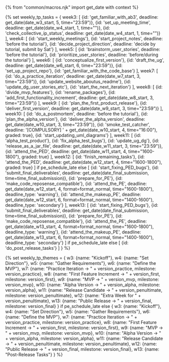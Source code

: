 {% from "common/macros.njk" import get_date with context %}

{% set weekly_tp_tasks = {
week3: [
  {id: 'get_familiar_with_ab3', deadline: get_date(date_w3_start, 5, time="23:59")},
  {id: 'set_up_meeting_time', deadline: get_date(date_w4_start, 1, time="")},
  {id: 'check_collective_ip_status', deadline: get_date(date_w4_start, 1, time="")}
],
week4: [
  {id: 'start_weekly_meetings'},
  {id: 'start_project_notes', deadline: 'before the tutorial'},
  {id: 'decide_project_direction', deadline: 'decide by tutorial, submit by Sat'}
],
week5: [
  {id: 'brainstorm_user_stories', deadline: 'before the tutorial'},
  {id: 'prioritize_user_stories', deadline: 'before/during the tutorial'}
],
week6: [
  {id: 'conceptualize_first_version'},
  {id: 'draft_the_ug', deadline: get_date(date_w6_start, 6, time="23:59")},
  {id: 'set_up_project_repo'},
  {id: 'get_familiar_with_the_code_base'}
],
week7: [
  {id: 'do_a_practice_iteration', deadline: get_date(date_w7_start, 3, time="23:59")},
  {id: 'update_website_aboutus_readme'},
  {id: 'update_dg_user_stories_etc'},
  {id: 'start_the_next_iteration'}
],
week8: [
  {id: 'divide_mvp_features'},
  {id: 'rename_packages'},
  {id: 'add_first_functionality_increment', deadline: get_date(date_w8_start, 3, time="23:59")}
],
week9: [
  {id: 'plan_the_first_product_release'},
  {id: 'deliver_first_version', deadline: get_date(date_w9_start, 3, time="23:59")}
],
week10: [
  {id: 'do_a_postmortem', deadline: 'before the tutorial'},
  {id: 'plan_the_alpha_version'},
  {id: 'deliver_the_alpha_version', deadline: get_date(date_w10_start, 3, time="23:59")},
  {id: 'smoke_test_catcher', deadline: '[COMPULSORY] ' + get_date(date_w10_start, 4, time="16:00"), graded: true},
  {id: 'start_updating_uml_diagrams'}
],
week11: [
  {id: 'alpha_test_product'},
  {id: 'fix_alpha_test_bugs'},
  {id: 'update_ug_dg'},
  {id: 'release_as_a_jar_file', deadline: get_date(date_w11_start, 3, time="23:59")},
  {id: 'attend_the_PED', deadline: get_date(date_w11_start, 4, time="1600-1800"), graded: true}
],
week12: [
  {id: 'finish_remaining_tasks'},
  {id: 'attend_the_PED', deadline: get_date(date_w12_start, 4, time="1600-1800"), graded: true}
] if pe_schedule_late else [
  {id: 'start_fixing_PED_bugs'},
  {id: 'submit_final_deliverables', deadline: get_date(date_final_submission, time=time_final_submission)},
  {id: 'prepare_for_PE'},
  {id: 'make_code_reposense_compatible'},
  {id: 'attend_the_PE', deadline: get_date(date_w12_start, 4, format=format_normal, time="1600-1800"), deadline_type: 'warning'},
  {id: 'attend_the_makeup_PE', deadline: get_date(date_w12_start, 6, format=format_normal, time="1400-1600"), deadline_type: 'secondary'}
],
week13: [
  {id: 'start_fixing_PED_bugs'},
  {id: 'submit_final_deliverables', deadline: get_date(date_final_submission, time=time_final_submission)},
  {id: 'prepare_for_PE'},
  {id: 'make_code_reposense_compatible'},
  {id: 'attend_the_PE', deadline: get_date(date_w13_start, 4, format=format_normal, time="1600-1800"), deadline_type: 'warning'},
  {id: 'attend_the_makeup_PE', deadline: get_date(date_w13_start, 6, format=format_normal, time="1400-1600"), deadline_type: 'secondary'}
] if pe_schedule_late else [
  {id: 'do_post_release_tasks'}
]
} %}

{% set weekly_tp_themes = {
  w3: {name: "Kickoff"},
  w4: {name: "Set Direction"},
  w5: {name: "Gather Requirements"},
  w6: {name: "Define the MVP"},
  w7: {name: "Practice Iteration → " + version_practice, milestone: version_practice},
  w8: {name: "First Feature Increment → " + version_first, milestone: version_first},
  w9: {name: "MVP → " + version_mvp, milestone: version_mvp},
  w10: {name: "Alpha Version → " + version_alpha, milestone: version_alpha},
  w11: {name: "Release Candidate → " + version_penultimate, milestone: version_penultimate},
  w12: {name: "Extra Week for " + version_penultimate},
  w13: {name: "Public Release → " + version_final, milestone: version_final}
} if pe_schedule_late else {
  w3: {name: "Kickoff"},
  w4: {name: "Set Direction"},
  w5: {name: "Gather Requirements"},
  w6: {name: "Define the MVP"},
  w7: {name: "Practice Iteration → " + version_practice, milestone: version_practice},
  w8: {name: "First Feature Increment → " + version_first, milestone: version_first},
  w9: {name: "MVP → " + version_mvp, milestone: version_mvp},
  w10: {name: "Alpha Version → " + version_alpha, milestone: version_alpha},
  w11: {name: "Release Candidate → " + version_penultimate, milestone: version_penultimate},
  w12: {name: "Public Release → " + version_final, milestone: version_final},
  w13: {name: "Post-Release Tasks"}
}  %}
